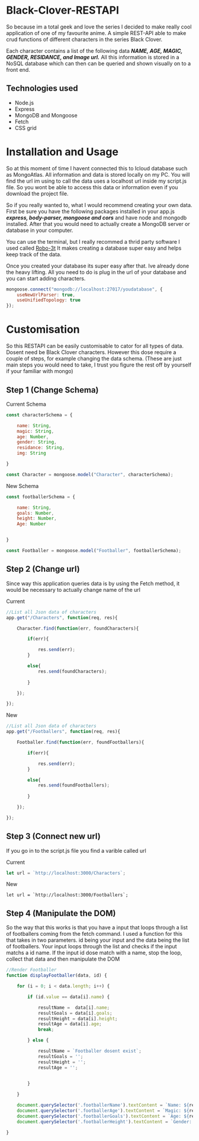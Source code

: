 # Black-Clover-RESTAPI
So because im a total geek and love the series I decided to make really cool application of one of my favourite anime. 
A simple REST-API able to make crud functions of different characters in the series Black Clover. 

Each character contains a list of the following data ***NAME, AGE, MAGIC, GENDER, RESIDANCE, and Image url.*** All this information is stored in a NoSQL database which can then can be queried and shown visually on to a front end.

## Technologies used
* Node.js
* Express
* MongoDB and Mongoose
* Fetch
* CSS grid

# Installation and Usage
So at this moment of time I havent connected this to Icloud database such as MongoAtlas. All information and data is stored locally on
my PC. You will find the url im using to call the data uses a localhost url inside my script.js file. So you wont be able to access this data or information even if you download the project file.

So if you really wanted to, what I would recommend creating your own data. First be sure you have the following packages installed in your app.js ***express, body-parser, mongoose and cors*** and have node and mongodb installed. After that you would need to actually create a MongoDB server or database in your computer. 

You can use the terminal, but I really recommed a thrid party software I used called [Robo-3t](https://robomongo.org/) It makes creating a database super easy and helps keep track of the data.

Once you created your database its super easy after that. Ive already done the heavy lifting. All you need to do is plug in the url of your database and you can start adding characters.
```javascript
mongoose.connect("mongodb://localhost:27017/youdatabase", {
    useNewUrlParser: true,
    useUnifiedTopology: true
});
```
# Customisation
So this RESTAPI can be easily customisable to cator for all types of data. Dosent need be Black Clover characters. However this dose require a couple of steps, for example changing the data schema. (These are just main steps you would need to take, I trust you figure the rest off by yourself if your familiar with mongo) 

## Step 1 (Change Schema)

Current Schema

```javascript
const characterSchema = {

    name: String,
    magic: String,
    age: Number,
    gender: String,
    residance: String,
    img: String

}

const Character = mongoose.model("Character", characterSchema);

```

New Schema

```javascript
const footballerSchema = {

    name: String,
    goals: Number,
    height: Number,
    Age: Number


}

const Footballer = mongoose.model("Footballer", footballerSchema);

```
## Step 2 (Change url)

Since way this application queries data is by using the Fetch method, it would be necessary to actually change name of the url

Current
```javascript
//List all Json data of characters 
app.get("/Characters", function(req, res){

    Character.find(function(err, foundCharacters){

        if(err){

            res.send(err);
        }

        else{
            res.send(foundCharacters);
            
        }

    });

});

```

New
```javascript
//List all Json data of characters 
app.get("/Footballers", function(req, res){

    Footballer.find(function(err, foundFootballers){

        if(err){

            res.send(err);
        }

        else{
            res.send(foundFootballers);
            
        }

    });

});

```

## Step 3 (Connect new url)
If you go in to the script.js file you find a varible called url

Current

```javascript
let url = `http://localhost:3000/Characters`;
```
New

```
let url = `http://localhost:3000/Footballers`;
```

## Step 4 (Manipulate the DOM)
So the way that this works is that you have a input that loops through a list of footballers coming from the fetch command. I used a function for this that takes in two parameters. id being your input and the data being the list of footballers. Your input loops through 
the list and checks if the input matchs a id name. If the input id dose match with a name, stop the loop, collect that data and then manipulate the DOM
```javascript
//Render Footballer
function displayFootballer(data, id) {

    for (i = 0; i < data.length; i++) {

        if (id.value == data[i].name) {

            resultName =  data[i].name;
            resultGoals = data[i].goals;
            resultHeight = data[i].height;
            resultAge = data[i].age;
            break;

        } else {

            resultName = `Footballer dosent exist`;
            resultGoals = '';
            resultHeight = '';
            resultAge = '';
     

        }

    }

    document.querySelector('.footballerName').textContent = `Name: ${resultName}`;
    document.querySelector('.footballerAge').textContent = `Magic: ${resultGoals}`;
    document.querySelector('.footballerGoals').textContent = `Age: ${resultAge}`;
    document.querySelector('.footballerHeight').textContent = `Gender: ${resultHeight}`;

}


```

